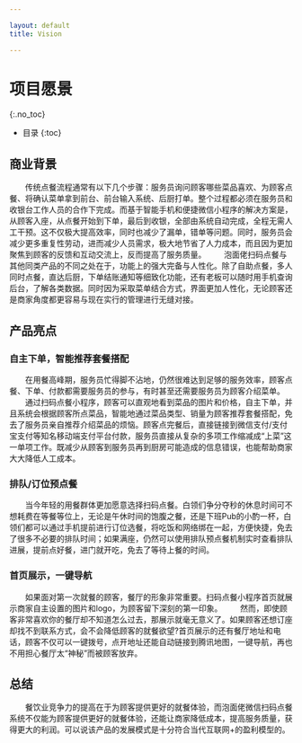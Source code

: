 ```yaml
---

layout: default
title: Vision

---
```


# 项目愿景
{:.no_toc}

* 目录
{:toc}

## 商业背景

　　传统点餐流程通常有以下几个步骤：服务员询问顾客哪些菜品喜欢、为顾客点餐、将确认菜单拿到前台、前台输入系统、后厨打单。整个过程都必须在服务员和收银台工作人员的合作下完成。而基于智能手机和便捷微信小程序的解决方案是，从顾客入座，从点餐开始到下单，最后到收银，全部由系统自动完成，全程无需人工干预。这不仅极大提高效率，同时也减少了漏单，错单等问题。同时，服务员会减少更多重复性劳动，进而减少人员需求，极大地节省了人力成本，而且因为更加聚焦到顾客的反馈和互动交流上，反而提高了服务质量。
　　泡面佬扫码点餐与其他同类产品的不同之处在于，功能上的强大完备与人性化。除了自助点餐，多人同时点餐，直达后厨，下单结账通知等细致化功能，还有老板可以随时用手机查询后台，了解各类数据。同时因为采取菜单结合方式，界面更加人性化，无论顾客还是商家角度都更容易与现在实行的管理进行无缝对接。

## 产品亮点

### 自主下单，智能推荐套餐搭配

　　在用餐高峰期，服务员忙得脚不沾地，仍然很难达到足够的服务效率，顾客点餐、下单、付款都需要服务员的参与，有时甚至还需要服务员为顾客介绍菜单。
　　通过扫码点餐小程序，顾客可以直观地看到菜品的图片和价格，自主下单，并且系统会根据顾客所点菜品，智能地通过菜品类型、销量为顾客推荐套餐搭配，免去了服务员亲自推荐介绍菜品的烦恼。顾客点完餐后，直接链接到微信支付/支付宝支付等知名移动端支付平台付款，服务员直接从复杂的多项工作缩减成“上菜”这一单项工作。既减少从顾客到服务员再到厨房可能造成的信息错误，也能帮助商家大大降低人工成本。

### 排队/订位预点餐

　　当今年轻的用餐群体更加愿意选择扫码点餐。白领们争分夺秒的休息时间可不想耗费在等餐等位上，无论是午休时间的饱腹之餐，还是下班Pub的小酌一杯，白领们都可以通过手机提前进行订位选餐，将吃饭和网络绑在一起，方便快捷，免去了很多不必要的排队时间；如果满座，仍然可以使用排队预点餐机制实时查看排队进展，提前点好餐，进门就开吃，免去了等待上餐的时间。

### 首页展示，一键导航

　　如果面对第一次就餐的顾客，餐厅的形象非常重要。扫码点餐小程序首页就展示商家自主设置的图片和logo，为顾客留下深刻的第一印象。
　　然而，即使顾客非常喜欢你的餐厅却不知道怎么过去，那展示就毫无意义了。如果顾客还想订座却找不到联系方式，会不会降低顾客的就餐欲望?首页展示的还有餐厅地址和电话，顾客不仅可以一键拨号，点开地址还能自动链接到腾讯地图，一键导航，再也不用担心餐厅太“神秘”而被顾客放弃。

## 总结

　　餐饮业竞争力的提高在于为顾客提供更好的就餐体验，而泡面佬微信扫码点餐系统不仅能为顾客提供更好的就餐体验，还能让商家降低成本，提高服务质量，获得更大的利润。可以说该产品的发展模式是十分符合当代互联网+的盈利模型的。